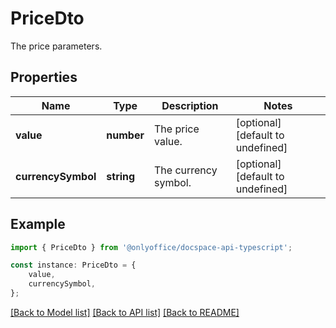 # PriceDto

The price parameters.

## Properties

Name | Type | Description | Notes
------------ | ------------- | ------------- | -------------
**value** | **number** | The price value. | [optional] [default to undefined]
**currencySymbol** | **string** | The currency symbol. | [optional] [default to undefined]

## Example

```typescript
import { PriceDto } from '@onlyoffice/docspace-api-typescript';

const instance: PriceDto = {
    value,
    currencySymbol,
};
```

[[Back to Model list]](../README.md#documentation-for-models) [[Back to API list]](../README.md#documentation-for-api-endpoints) [[Back to README]](../README.md)
